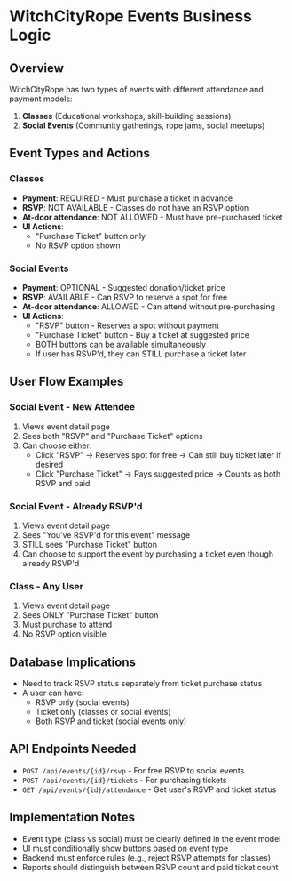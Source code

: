 # WitchCityRope Events Business Logic

## Overview
WitchCityRope has two types of events with different attendance and payment models:

1. **Classes** (Educational workshops, skill-building sessions)
2. **Social Events** (Community gatherings, rope jams, social meetups)

## Event Types and Actions

### Classes
- **Payment**: REQUIRED - Must purchase a ticket in advance
- **RSVP**: NOT AVAILABLE - Classes do not have an RSVP option
- **At-door attendance**: NOT ALLOWED - Must have pre-purchased ticket
- **UI Actions**: 
  - "Purchase Ticket" button only
  - No RSVP option shown

### Social Events  
- **Payment**: OPTIONAL - Suggested donation/ticket price
- **RSVP**: AVAILABLE - Can RSVP to reserve a spot for free
- **At-door attendance**: ALLOWED - Can attend without pre-purchasing
- **UI Actions**:
  - "RSVP" button - Reserves a spot without payment
  - "Purchase Ticket" button - Buy a ticket at suggested price
  - BOTH buttons can be available simultaneously
  - If user has RSVP'd, they can STILL purchase a ticket later

## User Flow Examples

### Social Event - New Attendee
1. Views event detail page
2. Sees both "RSVP" and "Purchase Ticket" options
3. Can choose either:
   - Click "RSVP" → Reserves spot for free → Can still buy ticket later if desired
   - Click "Purchase Ticket" → Pays suggested price → Counts as both RSVP and paid

### Social Event - Already RSVP'd
1. Views event detail page
2. Sees "You've RSVP'd for this event" message
3. STILL sees "Purchase Ticket" button
4. Can choose to support the event by purchasing a ticket even though already RSVP'd

### Class - Any User
1. Views event detail page
2. Sees ONLY "Purchase Ticket" button
3. Must purchase to attend
4. No RSVP option visible

## Database Implications
- Need to track RSVP status separately from ticket purchase status
- A user can have:
  - RSVP only (social events)
  - Ticket only (classes or social events) 
  - Both RSVP and ticket (social events only)

## API Endpoints Needed
- `POST /api/events/{id}/rsvp` - For free RSVP to social events
- `POST /api/events/{id}/tickets` - For purchasing tickets
- `GET /api/events/{id}/attendance` - Get user's RSVP and ticket status

## Implementation Notes
- Event type (class vs social) must be clearly defined in the event model
- UI must conditionally show buttons based on event type
- Backend must enforce rules (e.g., reject RSVP attempts for classes)
- Reports should distinguish between RSVP count and paid ticket count